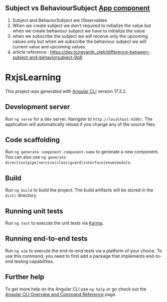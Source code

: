 
## Subject vs BehaviourSubject <a href = "https://github.com/RamadossE2313/rxjs-learning/blob/main/src/app/app.component.ts">App component</a>
1. Subject and BehaviorSubject are Observables
2. When we create subject we don't required to initialize the value but when we create behaviour subject we have to initialize the value
3. when we subscribe the subject we will receive only the upcoming values only but when we subscribe the behaviour subject we will current value and upcoming values
4. article reference : https://dev.to/revanth_oleti/difference-between-subject-and-behaviorsubject-9g6
   
# RxjsLearning

This project was generated with [Angular CLI](https://github.com/angular/angular-cli) version 17.3.2.

## Development server

Run `ng serve` for a dev server. Navigate to `http://localhost:4200/`. The application will automatically reload if you change any of the source files.

## Code scaffolding

Run `ng generate component component-name` to generate a new component. You can also use `ng generate directive|pipe|service|class|guard|interface|enum|module`.

## Build

Run `ng build` to build the project. The build artifacts will be stored in the `dist/` directory.

## Running unit tests

Run `ng test` to execute the unit tests via [Karma](https://karma-runner.github.io).

## Running end-to-end tests

Run `ng e2e` to execute the end-to-end tests via a platform of your choice. To use this command, you need to first add a package that implements end-to-end testing capabilities.

## Further help

To get more help on the Angular CLI use `ng help` or go check out the [Angular CLI Overview and Command Reference](https://angular.io/cli) page.


